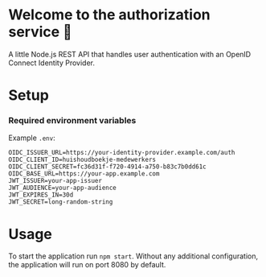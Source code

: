 # Welcome to the authorization service 👋

A little Node.js REST API that handles user authentication with an OpenID Connect Identity Provider.

# Setup

### Required environment variables

Example `.env`:

```dotenv
OIDC_ISSUER_URL=https://your-identity-provider.example.com/auth
OIDC_CLIENT_ID=huishoudboekje-medewerkers
OIDC_CLIENT_SECRET=fc36d31f-f720-4914-a750-b83c7b0dd61c
OIDC_BASE_URL=https://your-app.example.com
JWT_ISSUER=your-app-issuer
JWT_AUDIENCE=your-app-audience
JWT_EXPIRES_IN=30d
JWT_SECRET=long-random-string
```

# Usage
To start the application run `npm start`. Without any additional configuration, the application will run on port 8080 by default.
